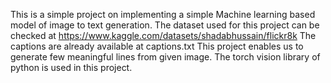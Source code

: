 This is a simple project on implementing a simple Machine learning based model of image to text generation. 
The dataset used for this project can be checked at https://www.kaggle.com/datasets/shadabhussain/flickr8k
The captions are already available at captions.txt
This project enables us to generate few meaningful lines from given image.
The torch vision library of python is used in this project.
